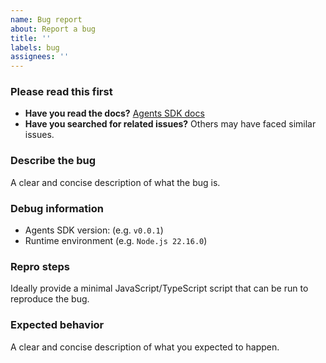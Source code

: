 ```yaml
---
name: Bug report
about: Report a bug
title: ''
labels: bug
assignees: ''
---
```


### Please read this first

- **Have you read the docs?** [Agents SDK docs](https://openai.github.io/openai-agents-js/)
- **Have you searched for related issues?** Others may have faced similar issues.

### Describe the bug

A clear and concise description of what the bug is.

### Debug information

- Agents SDK version: (e.g. `v0.0.1`)
- Runtime environment (e.g. `Node.js 22.16.0`)

### Repro steps

Ideally provide a minimal JavaScript/TypeScript script that can be run to reproduce the bug.

### Expected behavior

A clear and concise description of what you expected to happen.

